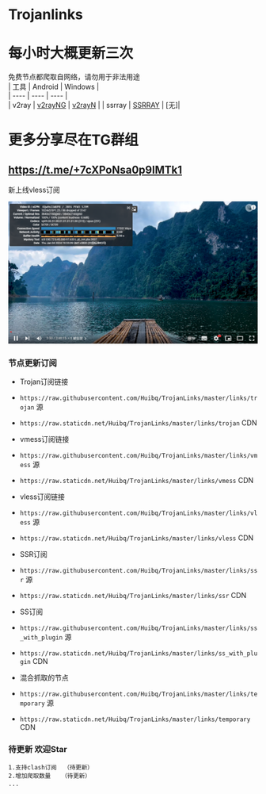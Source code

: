 # Trojanlinks
# 每小时大概更新三次
免费节点都爬取自网络，请勿用于非法用途  
|  工具  | Android  | Windows  |  
|  ----  | ----   | ----  |  
| v2ray  | [v2rayNG](https://github.com/2dust/v2rayNG/releases) | [v2rayN](https://github.com/2dust/v2rayN/releases) |
| ssrray  | [SSRRAY](https://github.com/xxf098/shadowsocksr-v2ray-trojan-android/releases) |  [无]|
  
# 更多分享尽在TG群组
## https://t.me/+7cXPoNsa0p9lMTk1

新上线vless订阅

![img_2.png](md/测试图.png)

### 节点更新订阅
- Trojan订阅链接
- `https://raw.githubusercontent.com/Huibq/TrojanLinks/master/links/trojan`  源
- `https://raw.staticdn.net/Huibq/TrojanLinks/master/links/trojan`  CDN

- vmess订阅链接
- `https://raw.githubusercontent.com/Huibq/TrojanLinks/master/links/vmess`  源
- `https://raw.staticdn.net/Huibq/TrojanLinks/master/links/vmess`  CDN

- vless订阅链接
- `https://raw.githubusercontent.com/Huibq/TrojanLinks/master/links/vless`  源
- `https://raw.staticdn.net/Huibq/TrojanLinks/master/links/vless`  CDN

- SSR订阅
- `https://raw.githubusercontent.com/Huibq/TrojanLinks/master/links/ssr`  源
- `https://raw.staticdn.net/Huibq/TrojanLinks/master/links/ssr`  CDN

- SS订阅
- `https://raw.githubusercontent.com/Huibq/TrojanLinks/master/links/ss_with_plugin`  源
- `https://raw.staticdn.net/Huibq/TrojanLinks/master/links/ss_with_plugin`  CDN

- 混合抓取的节点
- `https://raw.githubusercontent.com/Huibq/TrojanLinks/master/links/temporary`  源
- `https://raw.staticdn.net/Huibq/TrojanLinks/master/links/temporary`  CDN


### 待更新 欢迎Star
```any
1.支持clash订阅  （待更新）
2.增加爬取数量   （待更新）
...
```
